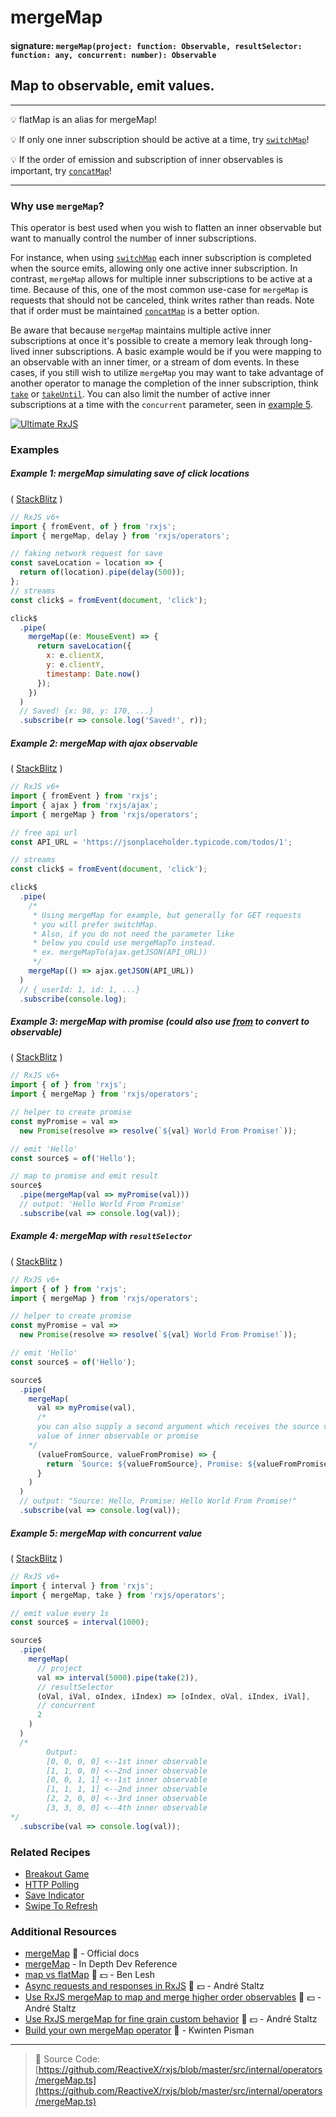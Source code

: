 # mergeMap

#### signature: `mergeMap(project: function: Observable, resultSelector: function: any, concurrent: number): Observable`

## Map to observable, emit values.

---

💡 flatMap is an alias for mergeMap!

💡 If only one inner subscription should be active at a time, try
[`switchMap`](switchmap.md)!

💡 If the order of emission and subscription of inner observables is important,
try [`concatMap`](concatmap.md)!

---

### Why use `mergeMap`?

This operator is best used when you wish to flatten an inner observable but want
to manually control the number of inner subscriptions.

For instance, when using [`switchMap`](switchmap.md) each inner subscription is
completed when the source emits, allowing only one active inner subscription. In
contrast, `mergeMap` allows for multiple inner subscriptions to be active at a
time. Because of this, one of the most common use-case for `mergeMap` is
requests that should not be canceled, think writes rather than reads. Note that
if order must be maintained [`concatMap`](concatmap.md) is a better option.

Be aware that because `mergeMap` maintains multiple active inner subscriptions
at once it's possible to create a memory leak through long-lived inner
subscriptions. A basic example would be if you were mapping to an observable
with an inner timer, or a stream of dom events. In these cases, if you still
wish to utilize `mergeMap` you may want to take advantage of another operator to
manage the completion of the inner subscription, think
[`take`](../filtering/take.md) or [`takeUntil`](../filtering/takeuntil.md). You
can also limit the number of active inner subscriptions at a time with the
`concurrent` parameter, seen in
[example 5](#example-5-mergemap-with-concurrent-value).

[![Ultimate RxJS](https://ultimatecourses.com/static/banners/banner-rxjs.svg 'Ultimate RxJS')](https://ultimatecourses.com/courses/rxjs?ref=4)

### Examples

##### Example 1: mergeMap simulating save of click locations

(
[StackBlitz](https://stackblitz.com/edit/rxjs-xfwdnl?file=index.ts&devtoolsheight=60)
)

```js
// RxJS v6+
import { fromEvent, of } from 'rxjs';
import { mergeMap, delay } from 'rxjs/operators';

// faking network request for save
const saveLocation = location => {
  return of(location).pipe(delay(500));
};
// streams
const click$ = fromEvent(document, 'click');

click$
  .pipe(
    mergeMap((e: MouseEvent) => {
      return saveLocation({
        x: e.clientX,
        y: e.clientY,
        timestamp: Date.now()
      });
    })
  )
  // Saved! {x: 98, y: 170, ...}
  .subscribe(r => console.log('Saved!', r));
```

##### Example 2: mergeMap with ajax observable

(
[StackBlitz](https://stackblitz.com/edit/rxjs-wixf2a?file=index.ts&devtoolsheight=60)
)

```js
// RxJS v6+
import { fromEvent } from 'rxjs';
import { ajax } from 'rxjs/ajax';
import { mergeMap } from 'rxjs/operators';

// free api url
const API_URL = 'https://jsonplaceholder.typicode.com/todos/1';

// streams
const click$ = fromEvent(document, 'click');

click$
  .pipe(
    /*
     * Using mergeMap for example, but generally for GET requests
     * you will prefer switchMap.
     * Also, if you do not need the parameter like
     * below you could use mergeMapTo instead.
     * ex. mergeMapTo(ajax.getJSON(API_URL))
     */
    mergeMap(() => ajax.getJSON(API_URL))
  )
  // { userId: 1, id: 1, ...}
  .subscribe(console.log);
```

##### Example 3: mergeMap with promise (could also use [from](../creation/from.md) to convert to observable)

(
[StackBlitz](https://stackblitz.com/edit/typescript-pnnsrq?file=index.ts&devtoolsheight=100)
)

```js
// RxJS v6+
import { of } from 'rxjs';
import { mergeMap } from 'rxjs/operators';

// helper to create promise
const myPromise = val =>
  new Promise(resolve => resolve(`${val} World From Promise!`));

// emit 'Hello'
const source$ = of('Hello');

// map to promise and emit result
source$
  .pipe(mergeMap(val => myPromise(val)))
  // output: 'Hello World From Promise'
  .subscribe(val => console.log(val));
```

##### Example 4: mergeMap with `resultSelector`

(
[StackBlitz](https://stackblitz.com/edit/typescript-9p6ws7?file=index.ts&devtoolsheight=100)
)

```js
// RxJS v6+
import { of } from 'rxjs';
import { mergeMap } from 'rxjs/operators';

// helper to create promise
const myPromise = val =>
  new Promise(resolve => resolve(`${val} World From Promise!`));

// emit 'Hello'
const source$ = of('Hello');

source$
  .pipe(
    mergeMap(
      val => myPromise(val),
      /*
      you can also supply a second argument which receives the source value and emitted
      value of inner observable or promise
    */
      (valueFromSource, valueFromPromise) => {
        return `Source: ${valueFromSource}, Promise: ${valueFromPromise}`;
      }
    )
  )
  // output: "Source: Hello, Promise: Hello World From Promise!"
  .subscribe(val => console.log(val));
```

##### Example 5: mergeMap with concurrent value

(
[StackBlitz](https://stackblitz.com/edit/typescript-r3gcr4?file=index.ts&devtoolsheight=100)
)

```js
// RxJS v6+
import { interval } from 'rxjs';
import { mergeMap, take } from 'rxjs/operators';

// emit value every 1s
const source$ = interval(1000);

source$
  .pipe(
    mergeMap(
      // project
      val => interval(5000).pipe(take(2)),
      // resultSelector
      (oVal, iVal, oIndex, iIndex) => [oIndex, oVal, iIndex, iVal],
      // concurrent
      2
    )
  )
  /*
		Output:
		[0, 0, 0, 0] <--1st inner observable
		[1, 1, 0, 0] <--2nd inner observable
		[0, 0, 1, 1] <--1st inner observable
		[1, 1, 1, 1] <--2nd inner observable
		[2, 2, 0, 0] <--3rd inner observable
		[3, 3, 0, 0] <--4th inner observable
*/
  .subscribe(val => console.log(val));
```

### Related Recipes

- [Breakout Game](../../recipes/breakout-game.md)
- [HTTP Polling](../../recipes/http-polling.md)
- [Save Indicator](../../recipes/save-indicator.md)
- [Swipe To Refresh](/recipes/swipe-to-refresh.md)

### Additional Resources

- [mergeMap](https://rxjs.dev/api/operators/mergeMap) 📰 - Official docs
- [mergeMap](https://indepth.dev/reference/rxjs/operators/merge-map) - In Depth Dev Reference
- [map vs flatMap](https://egghead.io/lessons/rxjs-rxjs-map-vs-flatmap) 🎥 💵 -
  Ben Lesh
- [Async requests and responses in RxJS](https://egghead.io/lessons/rxjs-04-reactive-programming-async-requests-and-responses-in-rxjs)
  🎥 💵 - André Staltz
- [Use RxJS mergeMap to map and merge higher order observables](https://egghead.io/lessons/rxjs-use-rxjs-mergemap-to-map-and-merge-high-order-observables?course=use-higher-order-observables-in-rxjs-effectively)
  🎥 💵 - André Staltz
- [Use RxJS mergeMap for fine grain custom behavior](https://egghead.io/lessons/rxjs-use-rxjs-mergemap-for-fine-grain-custom-behavior?course=use-higher-order-observables-in-rxjs-effectively)
  🎥 💵 - André Staltz
- [Build your own mergeMap operator](https://blog.strongbrew.io/build-the-operators-from-rxjs-from-scratch/?lectureId=mergeMap#app)
  🎥 - Kwinten Pisman

---

> 📁 Source Code:
> [https://github.com/ReactiveX/rxjs/blob/master/src/internal/operators/mergeMap.ts](https://github.com/ReactiveX/rxjs/blob/master/src/internal/operators/mergeMap.ts)

